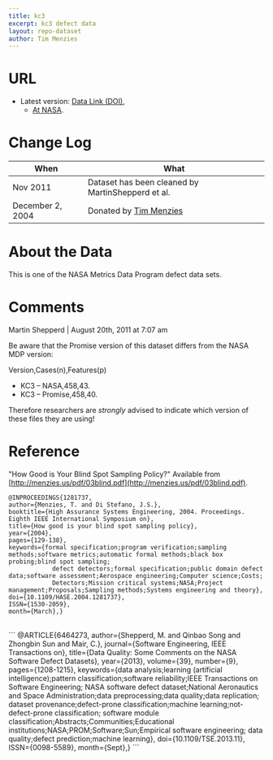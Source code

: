 ```yaml
---
title: kc3
excerpt: kc3 defect data
layout: repo-dataset
author: Tim Menzies
---
```



# URL

  * Latest version: [Data Link (DOI)](https://doi.org/10.5281/zenodo.268426),
      * [At NASA](http://nasa-softwaredefectdatasets.wikispaces.com/home).

# Change Log

When | What---- | ----
Nov 2011 | Dataset has been cleaned by MartinShepperd et al. 
   December 2, 2004 | Donated by [Tim Menzies](/repo/people/data-donors/promise3.html)

# About the Data
This is one of the NASA Metrics Data Program defect data sets.

# Comments

Martin Shepperd | August 20th, 2011 at 7:07 am

Be aware that the Promise version of this dataset differs from the NASA MDP version:

Version,Cases(n),Features(p)
 * KC3 – NASA,458,43.
 * KC3 – Promise,458,40.

Therefore researchers are *strongly* advised to indicate which version of these files they are using!

# Reference

"How Good is Your Blind Spot Sampling Policy?" Available from [http://menzies.us/pdf/03blind.pdf](http://menzies.us/pdf/03blind.pdf).
```
@INPROCEEDINGS{1281737,
author={Menzies, T. and Di Stefano, J.S.},
booktitle={High Assurance Systems Engineering, 2004. Proceedings. Eighth IEEE International Symposium on},
title={How good is your blind spot sampling policy},
year={2004},
pages={129-138},
keywords={formal specification;program verification;sampling methods;software metrics;automatic formal methods;black box probing;blind spot sampling;
            defect detectors;formal specification;public domain defect data;software assessment;Aerospace engineering;Computer science;Costs;
            Detectors;Mission critical systems;NASA;Project management;Proposals;Sampling methods;Systems engineering and theory},
doi={10.1109/HASE.2004.1281737},
ISSN={1530-2059},
month={March},}
```
<br>
```
@ARTICLE{6464273,
author={Shepperd, M. and Qinbao Song and Zhongbin Sun and Mair, C.},
journal={Software Engineering, IEEE Transactions on},
title={Data Quality: Some Comments on the NASA Software Defect Datasets},
year={2013},
volume={39},
number={9},
pages={1208-1215},
keywords={data analysis;learning (artificial intelligence);pattern classification;software reliability;IEEE Transactions on Software Engineering;
          NASA software defect dataset;National Aeronautics and Space Administration;data preprocessing;data quality;data replication;
          dataset provenance;defect-prone classification;machine learning;not-defect-prone classification;
          software module classification;Abstracts;Communities;Educational institutions;NASA;PROM;Software;Sun;Empirical software engineering;
          data quality;defect prediction;machine learning},
doi={10.1109/TSE.2013.11},
ISSN={0098-5589},
month={Sept},}
```
